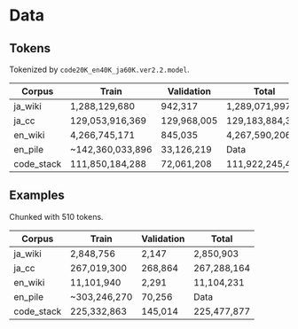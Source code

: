 # Data

## Tokens

Tokenized by `code20K_en40K_ja60K.ver2.2.model`.

| Corpus     | Train            | Validation  | Total           |
| ---------- | ---------------- | ----------- | --------------- |
| ja_wiki    |    1,288,129,680 |     942,317 |   1,289,071,997 |
| ja_cc      |  129,053,916,369 | 129,968,005 | 129,183,884,374 |
| en_wiki    |    4,266,745,171 |     845,035 |   4,267,590,206 |
| en_pile    | ~142,360,033,896 |  33,126,219 |            Data |
| code_stack |  111,850,184,288 |  72,061,208 | 111,922,245,496 |

## Examples

Chunked with 510 tokens.

| Corpus     | Train         | Validation | Total        |
| ---------- | ------------- | ---------- | ------------ |
| ja_wiki    |     2,848,756 |      2,147 |    2,850,903 |
| ja_cc      |   267,019,300 |    268,864 |  267,288,164 |
| en_wiki    |    11,101,940 |      2,291 |   11,104,231 |
| en_pile    |  ~303,246,270 |     70,256 |         Data |
| code_stack |   225,332,863 |    145,014 |  225,477,877 |
